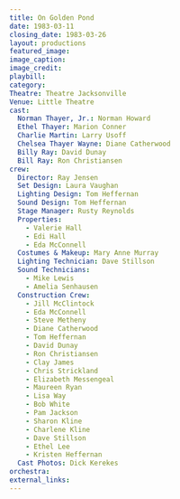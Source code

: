 ```yaml
---
title: On Golden Pond
date: 1983-03-11
closing_date: 1983-03-26
layout: productions
featured_image: 
image_caption:
image_credit:
playbill: 
category: 
Theatre: Theatre Jacksonville
Venue: Little Theatre
cast:
  Norman Thayer, Jr.: Norman Howard
  Ethel Thayer: Marion Conner
  Charlie Martin: Larry Usoff
  Chelsea Thayer Wayne: Diane Catherwood
  Billy Ray: David Dunay
  Bill Ray: Ron Christiansen
crew:
  Director: Ray Jensen
  Set Design: Laura Vaughan
  Lighting Design: Tom Heffernan
  Sound Design: Tom Heffernan
  Stage Manager: Rusty Reynolds
  Properties:
    - Valerie Hall
    - Edi Hall
    - Eda McConnell
  Costumes & Makeup: Mary Anne Murray
  Lighting Technician: Dave Stillson
  Sound Technicians:
    - Mike Lewis
    - Amelia Senhausen
  Construction Crew:
    - Jill McClintock
    - Eda McConnell
    - Steve Metheny
    - Diane Catherwood
    - Tom Heffernan
    - David Dunay
    - Ron Christiansen
    - Clay James
    - Chris Strickland
    - Elizabeth Messengeal
    - Maureen Ryan
    - Lisa Way
    - Bob White
    - Pam Jackson
    - Sharon Kline
    - Charlene Kline
    - Dave Stillson
    - Ethel Lee
    - Kristen Heffernan
  Cast Photos: Dick Kerekes
orchestra:
external_links:
---
```



